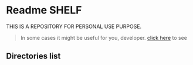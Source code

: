 # Readme SHELF

THIS IS A REPOSITORY FOR PERSONAL USE PURPOSE.
> In some cases it might be useful for you, developer. [click here](web-development/) to see



## Directories list


